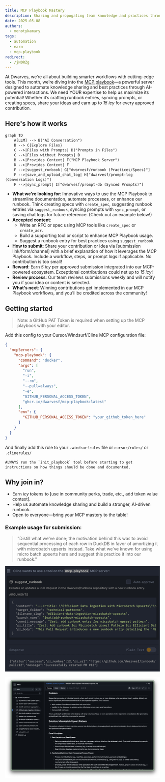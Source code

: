 ```yaml
---
title: MCP Playbook Mastery
description: Sharing and propogating team knowledge and practices through LLM and MCP automation.
date: 2025-05-08
authors:
  - monotykamary
tags:
  - automation
  - earn
  - mcp-playbook
redirect:
  - /jN0RZg
---
```


At Dwarves, we’re all about building smarter workflows with cutting-edge tools. This month, we’re diving into the [MCP playbook](https://github.com/dwarvesf/mcp-playbook)—a powerful server designed to automate knowledge sharing and best practices through AI-powered interactions. We need YOUR expertise to help us maximize its potential! Whether it’s crafting runbook entries, syncing prompts, or creating specs, share your ideas and earn up to _15 icy_ for every approved contribution.

## Here's how it works

```mermaid
graph TD
    A[LLM] --> B("AI Conversation")
    B --> C{Explore Files}
    C -->|Files with Prompts| D("Prompts in Files")
    C -->|Files without Prompts| B
    B -->|Provides Context| F("MCP Playbook Server")
    D -->|Provides Context| F
    F -->|suggest_runbook| G["dwarvesf/runbook (Practices/Specs)"]
    F -->|save_and_upload_chat_log| H["dwarvesf/prompt-log (Conversation Logs)"]
    F -->|sync_prompt| I["dwarvesf/prompt-db (Synced Prompts)"]
```

- **What we're looking for**: Innovative ways to use the MCP Playbook to streamline documentation, automate processes, or enhance our runbook. Think creating specs with `create_spec`, suggesting runbook entries via `suggest_runbook`, syncing prompts with `sync_prompt`, or saving chat logs for future reference. (Check out an example below!)
- **Accepted content**:
  - Write an RFC or spec using MCP tools like `create_spec` or `create_adr`.
  - Build a supporting tool or script to enhance MCP Playbook usage.
  - Suggest a runbook entry for best practices using `suggest_runbook`.
- **How to submit**: Share your contribution or idea via [submission link/form/channel] with a brief explanation of how it leverages the MCP Playbook. Include a workflow, steps, or prompt logs if applicable. No contribution is too small!
- **Reward**: Earn _5 icy_ per approved submission integrated into our MCP-powered ecosystem. Exceptional contributions could net up to _15 icy_!
- **Review process**: Our team reviews submissions weekly and will notify you if your idea or content is selected.
- **What's next**: Winning contributions get implemented in our MCP Playbook workflows, and you’ll be credited across the community!

## Getting started

> Note: a GitHub PAT Token is required when setting up the MCP playbook with your editor.

Add this config to your Cursor/Windsurf/Cline MCP configuration file:

```json
{
  "mcpServers": {
    "mcp-playbook": {
      "command": "docker",
      "args": [
        "run",
        "-i",
        "--rm",
        "--pull=always",
        "-e",
        "GITHUB_PERSONAL_ACCESS_TOKEN",
        "ghcr.io/dwarvesf/mcp-playbook:latest"
      ],
      "env": {
        "GITHUB_PERSONAL_ACCESS_TOKEN": "your_github_token_here"
      }
    }
  }
}
```

And finally add this rule to your `.windsurfrules` file or `cursor/rules/` or `.clinerules/`

```
ALWAYS run the `init_playbook` tool before starting to get instructions on how things should be done and documented.
```

## Why join in?

- Earn _icy_ tokens to [use in community perks, trade, etc., add token value context].
- Help us automate knowledge sharing and build a stronger, AI-driven runbook.
- Open to everyone—bring your MCP mastery to the table!

### Example usage for submission:
> "Distill what we've done; the motivation behind this was to avoid sequential processing of each row in DuckDB in favor of amortizing it with microbatch upserts instead. Take what we've known for using micro batch upserts here and suggest this practice it into our runbook."

![MCP playbook example](assets/mcp_playbook_example.png)

![Runbook example](assets/runbook_example.png)
